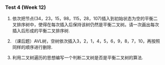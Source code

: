 ### Test 4 (Week 12)

1. 依次把节点$(34，23，15，98，115，28，107)$插入到初始状态为空的平衡二叉排序树中，使得在每次插入后保持该树仍然是平衡二叉树。请一次画出每次插入后形成的平衡二叉排序树.












2. （课后题）AVL树，空树依次插入$3，2，1，4，5，6，9，8，7，10$，再按照同样的顺序进行删除.











3. 利用二叉树遍历的思想编写一个判断二叉树是否是平衡二叉树的算法.

